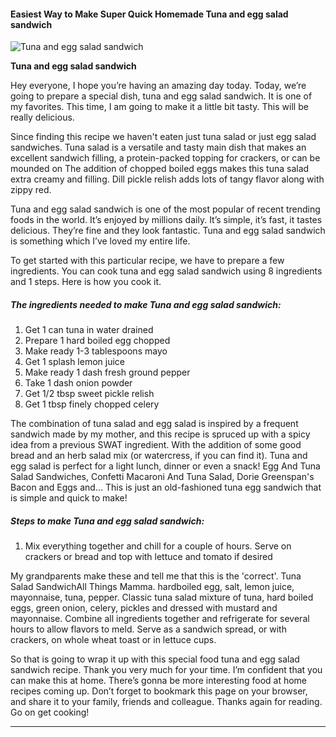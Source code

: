             

#### Easiest Way to Make Super Quick Homemade Tuna and egg salad sandwich

![Tuna and egg salad sandwich](https://img-global.cpcdn.com/recipes/5006291059605504/751x532cq70/tuna-and-egg-salad-sandwich-recipe-main-photo.jpg)

**Tuna and egg salad sandwich**

Hey everyone, I hope you’re having an amazing day today. Today, we’re going to prepare a special dish, tuna and egg salad sandwich. It is one of my favorites. This time, I am going to make it a little bit tasty. This will be really delicious.

Since finding this recipe we haven't eaten just tuna salad or just egg salad sandwiches. Tuna salad is a versatile and tasty main dish that makes an excellent sandwich filling, a protein-packed topping for crackers, or can be mounded on The addition of chopped boiled eggs makes this tuna salad extra creamy and filling. Dill pickle relish adds lots of tangy flavor along with zippy red.

Tuna and egg salad sandwich is one of the most popular of recent trending foods in the world. It’s enjoyed by millions daily. It’s simple, it’s fast, it tastes delicious. They’re fine and they look fantastic. Tuna and egg salad sandwich is something which I’ve loved my entire life.

To get started with this particular recipe, we have to prepare a few ingredients. You can cook tuna and egg salad sandwich using 8 ingredients and 1 steps. Here is how you cook it.

##### The ingredients needed to make Tuna and egg salad sandwich:

1.  Get 1 can tuna in water drained
2.  Prepare 1 hard boiled egg chopped
3.  Make ready 1-3 tablespoons mayo
4.  Get 1 splash lemon juice
5.  Make ready 1 dash fresh ground pepper
6.  Take 1 dash onion powder
7.  Get 1/2 tbsp sweet pickle relish
8.  Get 1 tbsp finely chopped celery

The combination of tuna salad and egg salad is inspired by a frequent sandwich made by my mother, and this recipe is spruced up with a spicy idea from a previous SWAT ingredient. With the addition of some good bread and an herb salad mix (or watercress, if you can find it). Tuna and egg salad is perfect for a light lunch, dinner or even a snack! Egg And Tuna Salad Sandwiches, Confetti Macaroni And Tuna Salad, Dorie Greenspan's Bacon and Eggs and… This is just an old-fashioned tuna egg sandwich that is simple and quick to make!

##### Steps to make Tuna and egg salad sandwich:

1.  Mix everything together and chill for a couple of hours. Serve on crackers or bread and top with lettuce and tomato if desired

My grandparents make these and tell me that this is the 'correct'. Tuna Salad SandwichAll Things Mamma. hardboiled egg, salt, lemon juice, mayonnaise, tuna, pepper. Classic tuna salad mixture of tuna, hard boiled eggs, green onion, celery, pickles and dressed with mustard and mayonnaise. Combine all ingredients together and refrigerate for several hours to allow flavors to meld. Serve as a sandwich spread, or with crackers, on whole wheat toast or in lettuce cups.

So that is going to wrap it up with this special food tuna and egg salad sandwich recipe. Thank you very much for your time. I’m confident that you can make this at home. There’s gonna be more interesting food at home recipes coming up. Don’t forget to bookmark this page on your browser, and share it to your family, friends and colleague. Thanks again for reading. Go on get cooking!

* * *